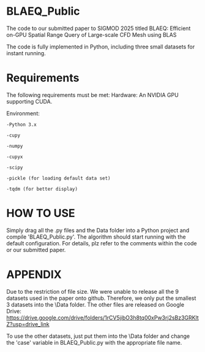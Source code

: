 # BLAEQ_Public
The code to our submitted paper to SIGMOD 2025 titled BLAEQ: Efficient on-GPU Spatial Range Query of Large-scale CFD Mesh using BLAS

The code is fully implemented in Python, including three small datasets for instant running.

# Requirements
The following requirements must be met:
Hardware:
    An NVIDIA GPU supporting CUDA.

Environment:

    -Python 3.x
    
    -cupy
    
    -numpy
    
    -cupyx
    
    -scipy
    
    -pickle (for loading default data set)
    
    -tqdm (for better display)

# HOW TO USE
Simply drag all the .py files and the Data folder into a Python project and compile 'BLAEQ_Public.py'. The algorithm should start running with the default configuration.
For details, plz refer to the comments within the code or our submitted paper.

# APPENDIX
Due to the restriction of file size. We were unable to release all the 9 datasets used in the paper onto github. Therefore, we only put the smallest 3 datasets into the \Data folder. The other files are released on Google Drive:
https://drive.google.com/drive/folders/1rCV5jibO3h8tq00xPw3rj2sBz3GRKltZ?usp=drive_link

To use the other datasets, just put them into the \Data folder and change the 'case' variable in BLAEQ_Public.py with the appropriate file name.
